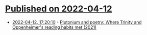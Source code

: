 # [Published on 2022-04-12](index.md)

* [2022-04-12, 17:20:10](https://news.ycombinator.com/item?id=31005586) - [Plutonium and poetry: Where Trinity and Oppenheimer's reading habits met (2021)](https://discover.lanl.gov/news/0714-oppenheimer-literature)

